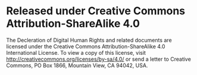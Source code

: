 # Released under Creative Commons Attribution-ShareAlike 4.0

The Decleration of Digital Human Rights and related documents are licensed under
the Creative Commons Attribution-ShareAlike 4.0 International License. To view
a copy of this license, visit http://creativecommons.org/licenses/by-sa/4.0/ or
send a letter to Creative Commons, PO Box 1866, Mountain View, CA 94042, USA.
